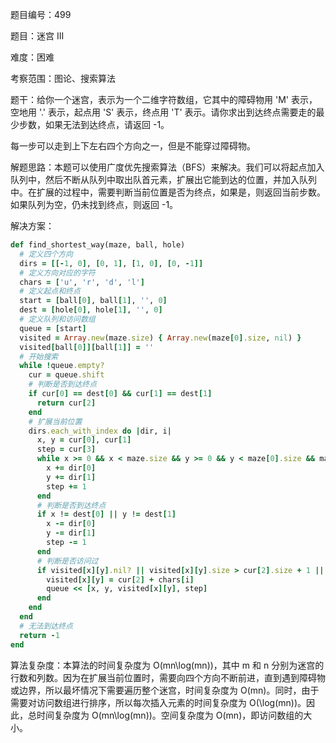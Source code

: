 题目编号：499

题目：迷宫 III

难度：困难

考察范围：图论、搜索算法

题干：给你一个迷宫，表示为一个二维字符数组，它其中的障碍物用 'M' 表示，空地用 '.' 表示，起点用 'S' 表示，终点用 'T' 表示。请你求出到达终点需要走的最少步数，如果无法到达终点，请返回 -1。

每一步可以走到上下左右四个方向之一，但是不能穿过障碍物。

解题思路：本题可以使用广度优先搜索算法（BFS）来解决。我们可以将起点加入队列中，然后不断从队列中取出队首元素，扩展出它能到达的位置，并加入队列中。在扩展的过程中，需要判断当前位置是否为终点，如果是，则返回当前步数。如果队列为空，仍未找到终点，则返回 -1。

解决方案：

```ruby
def find_shortest_way(maze, ball, hole)
  # 定义四个方向
  dirs = [[-1, 0], [0, 1], [1, 0], [0, -1]]
  # 定义方向对应的字符
  chars = ['u', 'r', 'd', 'l']
  # 定义起点和终点
  start = [ball[0], ball[1], '', 0]
  dest = [hole[0], hole[1], '', 0]
  # 定义队列和访问数组
  queue = [start]
  visited = Array.new(maze.size) { Array.new(maze[0].size, nil) }
  visited[ball[0]][ball[1]] = ''
  # 开始搜索
  while !queue.empty?
    cur = queue.shift
    # 判断是否到达终点
    if cur[0] == dest[0] && cur[1] == dest[1]
      return cur[2]
    end
    # 扩展当前位置
    dirs.each_with_index do |dir, i|
      x, y = cur[0], cur[1]
      step = cur[3]
      while x >= 0 && x < maze.size && y >= 0 && y < maze[0].size && maze[x][y] != 'M' && (x != dest[0] || y != dest[1])
        x += dir[0]
        y += dir[1]
        step += 1
      end
      # 判断是否到达终点
      if x != dest[0] || y != dest[1]
        x -= dir[0]
        y -= dir[1]
        step -= 1
      end
      # 判断是否访问过
      if visited[x][y].nil? || visited[x][y].size > cur[2].size + 1 || (visited[x][y].size == cur[2].size + 1 && visited[x][y] > cur[2] + chars[i])
        visited[x][y] = cur[2] + chars[i]
        queue << [x, y, visited[x][y], step]
      end
    end
  end
  # 无法到达终点
  return -1
end
```

算法复杂度：本算法的时间复杂度为 O(mn\log(mn))，其中 m 和 n 分别为迷宫的行数和列数。因为在扩展当前位置时，需要向四个方向不断前进，直到遇到障碍物或边界，所以最坏情况下需要遍历整个迷宫，时间复杂度为 O(mn)。同时，由于需要对访问数组进行排序，所以每次插入元素的时间复杂度为 O(\log(mn))。因此，总时间复杂度为 O(mn\log(mn))。空间复杂度为 O(mn)，即访问数组的大小。